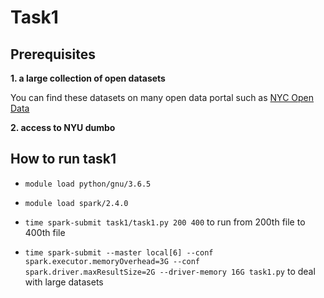 # Task1

## Prerequisites

**1. a large collection of open datasets**

You can find these datasets on many open data portal such as [NYC Open Data](https://opendata.cityofnewyork.us/data/)

**2. access to NYU dumbo**

## How to run task1
- `module load python/gnu/3.6.5`

- `module load spark/2.4.0`

- `time spark-submit task1/task1.py 200 400` to run from 200th file to 400th file

- `time spark-submit --master local[6] --conf spark.executor.memoryOverhead=3G --conf spark.driver.maxResultSize=2G --driver-memory 16G task1.py` to deal with large datasets
